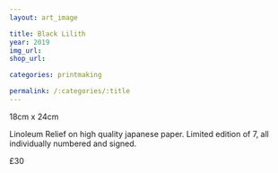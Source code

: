 ```yaml
---
layout: art_image

title: Black Lilith
year: 2019
img_url: 
shop_url:

categories: printmaking

permalink: /:categories/:title
---
```


18cm x 24cm

Linoleum Relief on high quality japanese paper. Limited edition of 7, all individually numbered and signed.

£30